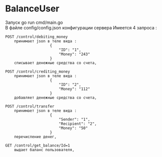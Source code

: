 # BalanceUser  

Запуск go run cmd/main.go  
В файле config/config.json конфигурации сервера
Имеется 4 запроса :

    POST /control/debiting_money  
        принимает json в теле вида :  
                        {  
                            "ID": "1",  
                            "Money": "243"  
                        }  
        списывает денежные средства со счета,

    POST /control/crediting_money  
        принимает json в теле вида :  
                        {  
                            "ID": "2",  
                            "Money": "112"  
                        }  
        добавляет денежные средства со счета,

    POST /control/transfer  
        принимает json в теле вида :  
                        {  
                            "Sender": "1",
                            "Recipient": "2",  
                            "Money": "50"  
                        }  
        перечисление денег,

    GET /control/get_balance/Id=1
        выдает баланс пользователя,


